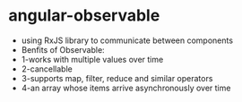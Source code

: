 # angular-observable
- using RxJS library to communicate between components
- Benfits of Observable:
- 1-works with multiple values over time
- 2-cancellable
- 3-supports map, filter, reduce and similar operators
- 4-an array whose items arrive asynchronously over time
